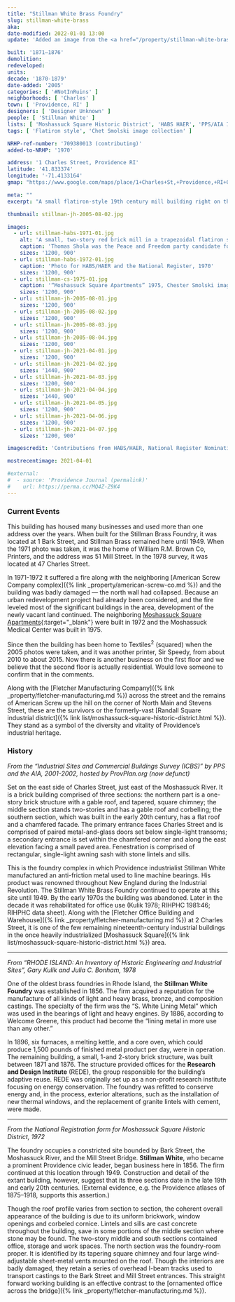 ```yaml
---
title: "Stillman White Brass Foundry"
slug: stillman-white-brass
aka: 
date-modified: 2022-01-01 13:00
update: 'Added an image from the <a href="/property/stillman-white-brass/#photo-stillman-cs-1975-01">Chet Smolski</a> collection'

built: '1871–1876'
demolition: 
redeveloped: 
units:
decade: '1870-1879'
date-added: '2005'
categories: [ '#NotInRuins' ]
neighborhoods: [ 'Charles' ]
town: [ 'Providence, RI' ]
designers: [ 'Designer Unknown' ]
people: [ 'Stillman White' ]
lists: [ 'Moshassuck Square Historic District', 'HABS HAER', 'PPS/AIA Industrial Commercial Buildings Survey', 'Inventory of Historic Engineering & Industrial Sites 1978' ]
tags: [ 'Flatiron style', 'Chet Smolski image collection' ]

NRHP-ref-number: '709380013 (contributing)'
added-to-NRHP: '1970'

address: '1 Charles Street, Providence RI'
latitude: '41.833374'
longitude: '-71.4133164'
gmap: "https://www.google.com/maps/place/1+Charles+St,+Providence,+RI+02904/@41.833374,-71.4133164,17z/data=!3m1!4b1!4m5!3m4!1s0x89e44519458e3d7d:0x3e45c1838c963682!8m2!3d41.833374!4d-71.4111277"

meta: ""
excerpt: "A small flatiron-style 19th century mill building right on the bank of the Moshassuck River in a formerly dense industrial area"

thumbnail: stillman-jh-2005-08-02.jpg

images:
  - url: stillman-habs-1971-01.jpg
    alt: 'A small, two-story red brick mill in a trapezoidal flatiron style. The replacement windows on the west wall are double pane but inoperable. Lintels and sills are simple rectangular cast cement and the roofline features a simple cornice of decorative brickwork.'
    caption: 'Thomas Shola was the Peace and Freedom party candidate for mayor in 1970. He fell 35,000 votes shy of beating Dooley, who won his third term — Photo by Jack Boucher for HABS/HAER and the National Register, 1972'
    sizes: '1200, 900'
  - url: stillman-habs-1972-01.jpg
    caption: 'Photo for HABS/HAER and the National Register, 1970'
    sizes: '1200, 900'
  - url: stillman-cs-1975-01.jpg
    caption: '“Moshassuck Square Apartments” 1975, Chester Smolski image collection, Rhode Island College'
    sizes: '1200, 900'
  - url: stillman-jh-2005-08-01.jpg
    sizes: '1200, 900'
  - url: stillman-jh-2005-08-02.jpg
    sizes: '1200, 900'
  - url: stillman-jh-2005-08-03.jpg
    sizes: '1200, 900'
  - url: stillman-jh-2005-08-04.jpg
    sizes: '1200, 900'
  - url: stillman-jh-2021-04-01.jpg
    sizes: '1200, 900'
  - url: stillman-jh-2021-04-02.jpg
    sizes: '1440, 900'
  - url: stillman-jh-2021-04-03.jpg
    sizes: '1200, 900'
  - url: stillman-jh-2021-04-04.jpg
    sizes: '1440, 900'
  - url: stillman-jh-2021-04-05.jpg
    sizes: '1200, 900'
  - url: stillman-jh-2021-04-06.jpg
    sizes: '1200, 900'
  - url: stillman-jh-2021-04-07.jpg
    sizes: '1200, 900'

imagescredit: 'Contributions from HABS/HAER, National Register Nomination forms, and <a href="//digitalcommons.ric.edu/smolski_images/191" target="_blank">Chet Smolski</a>'

mostrecentimage: 2021-04-01

#external:
#  - source: 'Providence Journal (permalink)'
#    url: https://perma.cc/MQ4Z-Z9K4
---
```


### Current Events

This building has housed many businesses and used more than one address over the years. When built for the Stillman Brass Foundry, it was located at 1 Bark Street, and Stillman Brass remained here until 1949. When the 1971 photo was taken, it was the home of William R.M. Brown Co, Printers, and the address was 51 Mill Street. In the 1978 survey, it was located at 47 Charles Street.

In 1971-1972 it suffered a fire along with the neighboring [American Screw Company complex]({% link _property/american-screw-co.md %}) and the building was badly damaged — the north wall had collapsed. Because an urban redevelopment project had already been considered, and the fire leveled most of the significant buildings in the area, development of the newly vacant land continued. The neighboring [Moshassuck Square Apartments](//guide.ppsri.org/property/moshassuck-square-apartments){:target="_blank"} were built in 1972 and the Moshassuck Medical Center was built in 1975. 

Since then the building has been home to Textiles<sup>2</sup> (squared) when the 2005 photos were taken, and it was another printer, Sir Speedy, from about 2010 to about 2015. Now there is another business on the first floor and we believe that the second floor is actually residential. Would love someone to confirm that in the comments. 

Along with the [Fletcher Manufacturing Company]({% link _property/fletcher-manufacturing.md %}) across the street and the remains of American Screw up the hill on the corner of North Main and Stevens Street, these are the survivors or the formerly-vast [Randall Square industrial district]({% link list/moshassuck-square-historic-district.html %}). They stand as a symbol of the diversity and vitality of Providence’s industrial heritage.


### History

_From the “Industrial Sites and Commercial Buildings Survey (ICBS)” by PPS and the AIA, 2001-2002, hosted by ProvPlan.org (now defunct)_

Set on the east side of Charles Street, just east of the Moshassuck River. It is a brick building comprised of three sections: the northern part is a one-story brick structure with a gable roof, and tapered, square chimney; the middle section stands two-stories and has a gable roof and corbelling; the southern section, which was built in the early 20th century, has a flat roof and a chamfered facade. The primary entrance faces Charles Street and is comprised of paired metal-and-glass doors set below single-light transoms; a secondary entrance is set within the chamfered corner and along the east elevation facing a small paved area. Fenestration is comprised of rectangular, single-light awning sash with stone lintels and sills.

This is the foundry complex in which Providence industrialist Stillman White manufactured an anti-friction metal used to line machine bearings. His product was renowned throughout New England during the Industrial Revolution. The Stillman White Brass Foundry continued to operate at this site until 1949. By the early 1970s the building was abandoned. Later in the decade it was rehabilitated for office use (Kulik 1978; RIHPHC 1981:46; RIHPHC data sheet). Along with the [Fletcher Office Building and Warehouse]({% link _property/fletcher-manufacturing.md %}) at 2 Charles Street, it is one of the few remaining nineteenth-century industrial buildings in the once heavily industrialized [Moshassuck Square]({% link list/moshassuck-square-historic-district.html %}) area.

***

_From “RHODE ISLAND: An Inventory of Historic Engineering and Industrial Sites”, Gary Kulik and Julia C. Bonham, 1978_

One of the oldest brass foundries in Rhode Island, the **Stillman White Foundry** was established in 1856. The firm acquired a reputation for the manufacture of all kinds of light and heavy brass, bronze, and composition castings. The specialty of the firm was the “S. White Lining Metal” which was used in the bearings of light and heavy engines. By 1886, according to Welcome Greene, this product had become the “lining metal in more use than any other.” 

In 1896, six furnaces, a melting kettle, and a core oven, which could produce 1,500 pounds of finished metal product per day, were in operation. The remaining building, a small, 1-and 2-story brick structure, was built between 1871 and 1876. The structure provided offices for the **Research and Design Institute** (REDE), the group responsible for the building’s adaptive reuse. REDE was originally set up as a non-profit research institute focusing on energy conservation. The foundry was refitted to conserve energy and, in the process, exterior alterations, such as the installation of new thermal windows, and the replacement of granite lintels with cement, were made.

***

_From the National Registration form for Moshassuck Square Historic District, 1972_

The foundry occupies a constricted site bounded by Bark Street, the Moshassuck River, and the Mill Street Bridge. **Stillman White**, who became a prominent Providence civic leader, began business here in 1856. The firm continued at this location through 1949. Construction and detail of the extant building, however, suggest that its three sections date in the late 19th and early 20th centuries. (External evidence, e.g. the Providence atlases of 1875–1918, supports this assertion.) 

Though the roof profile varies from section to section, the coherent overall appearance of the building is due to its uniform brickwork, window openings and corbeled cornice. Lintels and sills are cast concrete throughout the building, save in some portions of the middle section where stone may be found. The two-story middle and south sections contained office, storage and work spaces. The north section was the foundry-room proper. It is identified by its tapering square chimney and four large wind-adjustable sheet-metal vents mounted on the roof. Though the interiors are badly damaged, they retain a series of overhead I-beam tracks used to transport castings to the Bark Street and Mill Street entrances. This straight forward working building is an effective contrast to the [ornamented office across the bridge]({% link _property/fletcher-manufacturing.md %}).
